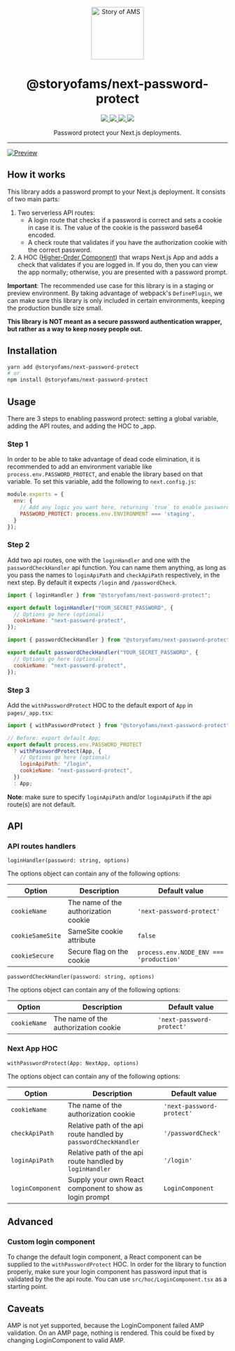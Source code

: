 <p align="center">
  <a href="https://storyofams.com/" target="_blank" align="center">
    <img src="https://storyofams.com/public/story-of-ams-logo-small@3x.png" alt="Story of AMS" width="120">
  </a>
  <h1 align="center">@storyofams/next-password-protect</h1>
  <p align="center">
    <a aria-label="releases" href="https://GitHub.com/storyofams/next-password-protect/releases/" target="_blank">
      <img src="https://github.com/storyofams/next-password-protect/workflows/Release/badge.svg">
    </a>
    <a aria-label="npm" href="https://www.npmjs.com/package/@storyofams/next-password-protect" target="_blank">
      <img src="https://img.shields.io/npm/v/@storyofams/next-password-protect">
    </a>
    <a aria-label="codecov" href="https://codecov.io/gh/storyofams/next-password-protect" target="_blank">
      <img src="https://codecov.io/gh/storyofams/next-password-protect/branch/master/graph/badge.svg?token=ZV0YT4HU5H">
    </a>
    <a aria-label="stars" href="https://github.com/storyofams/next-password-protect/stargazers/" target="_blank">
      <img src="https://img.shields.io/github/stars/storyofams/next-password-protect.svg?style=social&label=Star&maxAge=86400" />
    </a>
  </p>
  <p align="center">Password protect your Next.js deployments.</p>
</p>

---

[![Preview](https://user-images.githubusercontent.com/19343479/110955791-3da56480-834a-11eb-9e7c-6b17621ba346.png)](https://user-images.githubusercontent.com/19343479/110955308-c079ef80-8349-11eb-926e-12d1fce1d32f.mov)

## How it works

This library adds a password prompt to your Next.js deployment. It consists of two main parts:
1. Two serverless API routes:
   - A login route that checks if a password is correct and sets a cookie in case it is. The value of the cookie is the password base64 encoded.
   - A check route that validates if you have the authorization cookie with the correct password.
2. A HOC ([Higher-Order Component](https://reactjs.org/docs/higher-order-components.html)) that wraps Next.js App and adds a check that validates if you are logged in. If you do, then you can view the app normally; otherwise, you are presented with a password prompt.

**Important**: The recommended use case for this library is in a staging or preview environment. By taking advantage of webpack's `DefinePlugin`, we can make sure this library is only included in certain environments, keeping the production bundle size small.

**This library is NOT meant as a secure password authentication wrapper, but rather as a way to keep nosey people out.**

## Installation

```sh
yarn add @storyofams/next-password-protect
# or
npm install @storyofams/next-password-protect
```

## Usage

There are 3 steps to enabling password protect: setting a global variable, adding the API routes, and adding the HOC to \_app.

### Step 1

In order to be able to take advantage of dead code elimination, it is recommended to add an environment variable like `process.env.PASSWORD_PROTECT`, and enable the library based on that variable. To set this variable, add the following to `next.config.js`:

```javascript
module.exports = {
  env: {
    // Add any logic you want here, returning `true` to enable password protect.
    PASSWORD_PROTECT: process.env.ENVIRONMENT === 'staging',
  }
});
```

### Step 2

Add two api routes, one with the `loginHandler` and one with the `passwordCheckHandler` api function. You can name them anything, as long as you pass the names to `loginApiPath` and `checkApiPath` respectively, in the next step. By default it expects `/login` and `/passwordCheck`.

```javascript
import { loginHandler } from "@storyofams/next-password-protect";

export default loginHandler("YOUR_SECRET_PASSWORD", {
  // Options go here (optional)
  cookieName: "next-password-protect",
});
```

```javascript
import { passwordCheckHandler } from "@storyofams/next-password-protect";

export default passwordCheckHandler("YOUR_SECRET_PASSWORD", {
  // Options go here (optional)
  cookieName: "next-password-protect",
});
```

### Step 3

Add the `withPasswordProtect` HOC to the default export of `App` in `pages/_app.tsx`:

```javascript
import { withPasswordProtect } from "@storyofams/next-password-protect";

// Before: export default App;
export default process.env.PASSWORD_PROTECT
  ? withPasswordProtect(App, {
    // Options go here (optional)
    loginApiPath: "/login",
    cookieName: "next-password-protect",
  })
  : App;
```

**Note**: make sure to specify `loginApiPath` and/or `loginApiPath` if the api route(s) are not default.

## API

### API routes handlers
```loginHandler(password: string, options)```

The options object can contain any of the following options:

Option | Description | Default value
------ | ----------- | -------------
`cookieName`| The name of the authorization cookie | `'next-password-protect'`
`cookieSameSite`| SameSite cookie attribute | `false`
`cookieSecure`| Secure flag on the cookie | `process.env.NODE_ENV === 'production'`

```passwordCheckHandler(password: string, options)```

The options object can contain any of the following options:

Option | Description | Default value
------ | ----------- | -------------
`cookieName`| The name of the authorization cookie | `'next-password-protect'`


### Next App HOC
```withPasswordProtect(App: NextApp, options)```

The options object can contain any of the following options:

Option | Description | Default value
------ | ----------- | -------------
`cookieName`| The name of the authorization cookie | `'next-password-protect'`
`checkApiPath`| Relative path of the api route handled by `passwordCheckHandler` | `'/passwordCheck'`
`loginApiPath`| Relative path of the api route handled by `loginHandler` | `'/login'`
`loginComponent`| Supply your own React component to show as login prompt | `LoginComponent`

## Advanced

### Custom login component

To change the default login component, a React component can be supplied to the `withPasswordProtect` HOC. In order for the library to function properly, make sure your login component has password input that is validated by the the api route.
You can use `src/hoc/LoginComponent.tsx` as a starting point.

## Caveats

AMP is not yet supported, because the LoginComponent failed AMP validation. On an AMP page, nothing is rendered. This could be fixed by changing LoginComponent to valid AMP.
